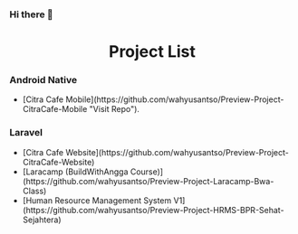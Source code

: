 ### Hi there 👋
<h1 align="center">Project List</h1>
<h3 align="left">Android Native</h3>
<ul>
  <li> 
    [Citra Cafe Mobile](https://github.com/wahyusantso/Preview-Project-CitraCafe-Mobile "Visit Repo").
  </li>
</ul>
<h3 align="left">Laravel</h3>
<ul>
  <li> 
    [Citra Cafe Website](https://github.com/wahyusantso/Preview-Project-CitraCafe-Website)
  </li>
  <li> 
    [Laracamp (BuildWithAngga Course)](https://github.com/wahyusantso/Preview-Project-Laracamp-Bwa-Class)
  </li>
  <li> 
    [Human Resource Management System V1](https://github.com/wahyusantso/Preview-Project-HRMS-BPR-Sehat-Sejahtera)
  </li>
</ul>
